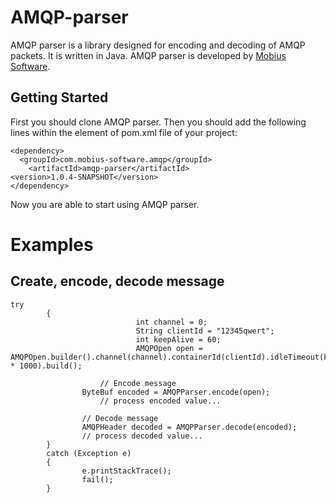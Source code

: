 # AMQP-parser

AMQP parser is a library designed for encoding and decoding of AMQP packets. It is written in Java. 
AMQP parser is developed by [Mobius Software](http://www.mobius-software.com).


## Getting Started

First you should clone AMQP parser. Then you should add the following lines within the <project> element of pom.xml file of 
your project:

```
<dependency>
  <groupId>com.mobius-software.amqp</groupId>
	<artifactId>amqp-parser</artifactId>
<version>1.0.4-SNAPSHOT</version>
</dependency>
```
Now you are able to start using AMQP parser.

# Examples

## Create, encode, decode message

```
try
		{
                            int channel = 0;
                            String clientId = "12345qwert";
                            int keepAlive = 60;
                            AMQPOpen open = AMQPOpen.builder().channel(channel).containerId(clientId).idleTimeout(keepAlive * 1000).build();
		
		            // Encode message
			    ByteBuf encoded = AMQPParser.encode(open);
		            // process encoded value...

			    // Decode message
			    AMQPHeader decoded = AMQPParser.decode(encoded);
			    // process decoded value...
		}
		catch (Exception e)
		{
			    e.printStackTrace();
			    fail();
		}

```

